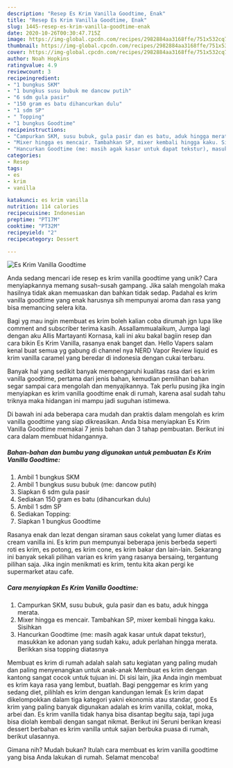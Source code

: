 ```yaml
---
description: "Resep Es Krim Vanilla Goodtime, Enak"
title: "Resep Es Krim Vanilla Goodtime, Enak"
slug: 1445-resep-es-krim-vanilla-goodtime-enak
date: 2020-10-26T00:30:47.715Z
image: https://img-global.cpcdn.com/recipes/2982884aa3168ffe/751x532cq70/es-krim-vanilla-goodtime-foto-resep-utama.jpg
thumbnail: https://img-global.cpcdn.com/recipes/2982884aa3168ffe/751x532cq70/es-krim-vanilla-goodtime-foto-resep-utama.jpg
cover: https://img-global.cpcdn.com/recipes/2982884aa3168ffe/751x532cq70/es-krim-vanilla-goodtime-foto-resep-utama.jpg
author: Noah Hopkins
ratingvalue: 4.9
reviewcount: 3
recipeingredient:
- "1 bungkus SKM"
- "1 bungkus susu bubuk me dancow putih"
- "6 sdm gula pasir"
- "150 gram es batu dihancurkan dulu"
- "1 sdm SP"
- " Topping"
- "1 bungkus Goodtime"
recipeinstructions:
- "Campurkan SKM, susu bubuk, gula pasir dan es batu, aduk hingga merata."
- "Mixer hingga es mencair. Tambahkan SP, mixer kembali hingga kaku. Sisihkan"
- "Hancurkan Goodtime (me: masih agak kasar untuk dapat tekstur), masukkan ke adonan yang sudah kaku, aduk perlahan hingga merata. Berikkan sisa topping diatasnya"
categories:
- Resep
tags:
- es
- krim
- vanilla

katakunci: es krim vanilla 
nutrition: 114 calories
recipecuisine: Indonesian
preptime: "PT17M"
cooktime: "PT32M"
recipeyield: "2"
recipecategory: Dessert

---
```



![Es Krim Vanilla Goodtime](https://img-global.cpcdn.com/recipes/2982884aa3168ffe/751x532cq70/es-krim-vanilla-goodtime-foto-resep-utama.jpg)

Anda sedang mencari ide resep es krim vanilla goodtime yang unik? Cara menyiapkannya memang susah-susah gampang. Jika salah mengolah maka hasilnya tidak akan memuaskan dan bahkan tidak sedap. Padahal es krim vanilla goodtime yang enak harusnya sih mempunyai aroma dan rasa yang bisa memancing selera kita.

Bagi yg mau ingin membuat es krim boleh kalian coba dirumah jgn lupa like comment and subscriber terima kasih. Assallammualaikum, Jumpa lagi dengan aku Allis Martayanti Kornasa, kali ini aku bakal bagiin resep dan cara bikin Es Krim Vanilla, rasanya enak banget dan. Hello Vapers salam kenal buat semua yg gabung di channel nya NERD Vapor Review liquid es krim vanilla caramel yang beredar di indonesia dengan cukai terbaru.

Banyak hal yang sedikit banyak mempengaruhi kualitas rasa dari es krim vanilla goodtime, pertama dari jenis bahan, kemudian pemilihan bahan segar sampai cara mengolah dan menyajikannya. Tak perlu pusing jika ingin menyiapkan es krim vanilla goodtime enak di rumah, karena asal sudah tahu triknya maka hidangan ini mampu jadi suguhan istimewa.


Di bawah ini ada beberapa cara mudah dan praktis dalam mengolah es krim vanilla goodtime yang siap dikreasikan. Anda bisa menyiapkan Es Krim Vanilla Goodtime memakai 7 jenis bahan dan 3 tahap pembuatan. Berikut ini cara dalam membuat hidangannya.

<!--inarticleads1-->

##### Bahan-bahan dan bumbu yang digunakan untuk pembuatan Es Krim Vanilla Goodtime:

1. Ambil 1 bungkus SKM
1. Ambil 1 bungkus susu bubuk (me: dancow putih)
1. Siapkan 6 sdm gula pasir
1. Sediakan 150 gram es batu (dihancurkan dulu)
1. Ambil 1 sdm SP
1. Sediakan  Topping:
1. Siapkan 1 bungkus Goodtime


Rasanya enak dan lezat dengan siraman saus cokelat yang lumer diatas es cream vanilla ini. Es krim pun mempunyai beberapa jenis berbeda seperti roti es krim, es potong, es krim cone, es krim bakar dan lain-lain. Sekarang ini banyak sekali pilihan varian es krim yang rasanya bersaing, tergantung pilihan saja. Jika ingin menikmati es krim, tentu kita akan pergi ke supermarket atau cafe. 

<!--inarticleads2-->

##### Cara menyiapkan Es Krim Vanilla Goodtime:

1. Campurkan SKM, susu bubuk, gula pasir dan es batu, aduk hingga merata.
1. Mixer hingga es mencair. Tambahkan SP, mixer kembali hingga kaku. Sisihkan
1. Hancurkan Goodtime (me: masih agak kasar untuk dapat tekstur), masukkan ke adonan yang sudah kaku, aduk perlahan hingga merata. Berikkan sisa topping diatasnya


Membuat es krim di rumah adalah salah satu kegiatan yang paling mudah dan paling menyenangkan untuk anak-anak Membuat es krim dengan kantong sangat cocok untuk tujuan ini. Di sisi lain, jika Anda ingin membuat es krim kaya rasa yang lembut, buatlah. Bagi penggemar es krim yang sedang diet, pilihlah es krim dengan kandungan lemak Es krim dapat dikelompokkan dalam tiga kategori yakni ekonomis atau standar, good Es krim yang paling banyak digunakan adalah es krim vanilla, coklat, moka, arbei dan. Es krim vanilla tidak hanya bisa disantap begitu saja, tapi juga bisa diolah kembali dengan sangat nikmat. Berikut ini Seruni berikan kreasi dessert berbahan es krim vanilla untuk sajian berbuka puasa di rumah, berikut ulasannya. 

Gimana nih? Mudah bukan? Itulah cara membuat es krim vanilla goodtime yang bisa Anda lakukan di rumah. Selamat mencoba!
